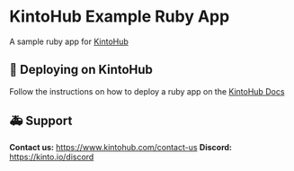 # KintoHub Example Ruby App

A sample ruby app for [KintoHub](https://kintohub.com)

## :rocket: Deploying on KintoHub

Follow the instructions on how to deploy a ruby app on the [KintoHub Docs](https://docs.kintohub.com/examples/ruby/ruby-example)

## :ambulance: Support

**Contact us:** https://www.kintohub.com/contact-us
**Discord:** https://kinto.io/discord
